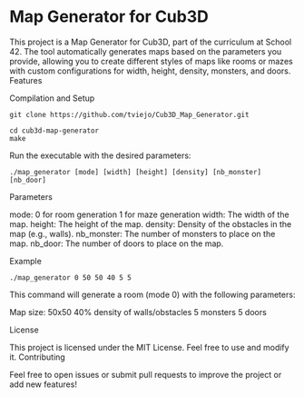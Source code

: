 # Map Generator for Cub3D

This project is a Map Generator for Cub3D, part of the curriculum at School 42. The tool automatically generates maps based on the parameters you provide, allowing you to create different styles of maps like rooms or mazes with custom configurations for width, height, density, monsters, and doors.
Features

Compilation and Setup


    git clone https://github.com/tviejo/Cub3D_Map_Generator.git

    cd cub3d-map-generator
    make

Run the executable with the desired parameters:

    ./map_generator [mode] [width] [height] [density] [nb_monster] [nb_door]

Parameters

mode:
    0 for room generation
    1 for maze generation
width: The width of the map.
height: The height of the map.
density: Density of the obstacles in the map (e.g., walls).
nb_monster: The number of monsters to place on the map.
nb_door: The number of doors to place on the map.

Example

    ./map_generator 0 50 50 40 5 5

This command will generate a room (mode 0) with the following parameters:

Map size: 50x50
40% density of walls/obstacles
5 monsters
5 doors


License

This project is licensed under the MIT License. Feel free to use and modify it.
Contributing

Feel free to open issues or submit pull requests to improve the project or add new features!